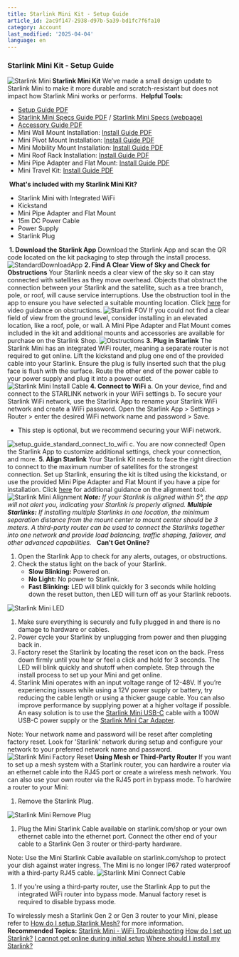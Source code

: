 ```yaml
---
title: Starlink Mini Kit - Setup Guide
article_id: 2ac9f147-2938-d97b-5a39-bd1fc7f6fa10
category: Account
last_modified: '2025-04-04'
language: en
---
```


### Starlink Mini Kit - Setup Guide
![Starlink Mini](https://www.starlink.com/public-files/Starlink_Mini_500x500.png)
**Starlink Mini Kit**
We’ve made a small design update to Starlink Mini to make it more durable and scratch-resistant but does not impact how Starlink Mini works or performs. 
​
**Helpful Tools:**
  * [Setup Guide PDF](https://www.starlink.com/support/article/<https:/www.starlink.com/public-files/installation_guide_mini_kit.pdf>)
  * [Starlink Mini Specs Guide PDF](https://www.starlink.com/support/article/<https:/www.starlink.com/public-files/specification_sheet_mini.pdf>) / [Starlink Mini Specs (webpage)](https://www.starlink.com/support/article/<https:/www.starlink.com/specifications?spec=5>)
  * [Accessory Guide PDF](https://www.starlink.com/support/article/<https:/www.starlink.com/public-files/accessories_guide_mini.pdf>)
  * Mini Wall Mount Installation: [Install Guide PDF](https://www.starlink.com/support/article/<https:/www.starlink.com/public-files/installation_guide_mini_wall_mount.pdf>)
  * Mini Pivot Mount Installation: [Install Guide PDF](https://www.starlink.com/support/article/<https:/www.starlink.com/public-files/installation_guide_mini_pivot_mount.pdf>)
  * Mini Mobility Mount Installation: [Install Guide PDF](https://www.starlink.com/support/article/<https:/www.starlink.com/public-files/installation_guide_mini_mobility_mount.pdf>)
  * Mini Roof Rack Installation: [Install Guide PDF](https://www.starlink.com/support/article/<https:/www.starlink.com/public-files/installation_guide_mini_roof_rack_mount.pdf>)
  * Mini Pipe Adapter and Flat Mount: [Install Guide PDF](https://www.starlink.com/support/article/<https:/www.starlink.com/public-files/installation_guide_mini_pipe_adapter_and_flat_mount.pdf>)
  * Mini Travel Kit: [Install Guide PDF](https://www.starlink.com/support/article/<https:/api.starlink.com/public-files/installation_guide_mini_travel_kit.pdf>)


​
**What's included with my Starlink Mini Kit?**
  * Starlink Mini with Integrated WiFi
  * Kickstand
  * Mini Pipe Adapter and Flat Mount 
  * 15m DC Power Cable
  * Power Supply
  * Starlink Plug


​
**1. Download the Starlink App**
Download the Starlink App and scan the QR code located on the kit packaging to step through the install process.
![StandardDownloadApp](https://www.starlink.com/public-files/setup_guide_standard_download_starlink_app.png)
**2. Find A Clear View of Sky and Check for Obstructions**
Your Starlink needs a clear view of the sky so it can stay connected with satellites as they move overhead. Objects that obstruct the connection between your Starlink and the satellite, such as a tree branch, pole, or roof, will cause service interruptions. Use the obstruction tool in the app to ensure you have selected a suitable mounting location. Click [here](https://www.starlink.com/support/article/<https:/www.starlink.com/videos/2>) for video guidance on obstructions.
![Starlink FOV](https://www.starlink.com/public-files/setup_guide_standard_clear_view_of_the_sky.png)
If you could not find a clear field of view from the ground level, consider installing in an elevated location, like a roof, pole, or wall. A Mini Pipe Adapter and Flat Mount comes included in the kit and additional mounts and accessories are available for purchase on the Starlink Shop.
![Obstructions](https://www.starlink.com/public-files/setup_guide_standard_obstructions.png)
**3. Plug in Starlink**
The Starlink Mini has an integrated WiFi router, meaning a separate router is not required to get online. Lift the kickstand and plug one end of the provided cable into your Starlink. Ensure the plug is fully inserted such that the plug face is flush with the surface.
Route the other end of the power cable to your power supply and plug it into a power outlet. 
![Starlink Mini Install Cable](https://www.starlink.com/public-files/setup_guide_mini_install_cables.png)
**4. Connect to WiFi**
a. On your device, find and connect to the STARLINK network in your WiFi settings
b. To secure your Starlink WiFi network, use the Starlink App to rename your Starlink WiFi network and create a WiFi password. Open the Starlink App > Settings > Router > enter the desired WiFi network name and password > Save.
  * This step is optional, but we recommend securing your WiFi network.


![setup_guide_standard_connect_to_wifi](https://www.starlink.com/public-files/setup_guide_standard_connect_to_wifi.png)
c. You are now connected! Open the Starlink App to customize additional settings, check your connection, and more.
**5. Align Starlink** Your Starlink Kit needs to face the right direction to connect to the maximum number of satellites for the strongest connection. Set up Starlink, ensuring the kit is tilted using the kickstand, or use the provided Mini Pipe Adapter and Flat Mount if you have a pipe for installation. Click [here](https://www.starlink.com/support/article/<https:/www.starlink.com/videos/9>) for additional guidance on the alignment tool. 
![Starlink Mini Alignment](https://www.starlink.com/public-files/setup_guide_mini_alignment.png)
_**Note:** If your Starlink is aligned within 5°, the app will not alert you, indicating your Starlink is properly aligned._
_**Multiple Starlinks:** If installing multiple Starlinks in one location, the minimum separation distance from the mount center to mount center should be 3 meters. A third-party router can be used to connect the Starlinks together into one network and provide load balancing, traffic shaping, failover, and other advanced capabilities._
​
​
**Can't Get Online?**
  1. Open the Starlink App to check for any alerts, outages, or obstructions.
  2. Check the status light on the back of your Starlink.
     * **Slow Blinking:** Powered on.
     * **No Light:** No power to Starlink.
     * **Fast Blinking:** LED will blink quickly for 3 seconds while holding down the reset button, then LED will turn off as your Starlink reboots.


![Starlink Mini LED](https://www.starlink.com/public-files/starlink_mini_led.png)
  1. Make sure everything is securely and fully plugged in and there is no damage to hardware or cables.
  2. Power cycle your Starlink by unplugging from power and then plugging back in.
  3. Factory reset the Starlink by locating the reset icon on the back. Press down firmly until you hear or feel a click and hold for 3 seconds. The LED will blink quickly and shutoff when complete. Step through the install process to set up your Mini and get online. 
  4. Starlink Mini operates with an input voltage range of 12-48V. If you’re experiencing issues while using a 12V power supply or battery, try reducing the cable length or using a thicker gauge cable. You can also improve performance by supplying power at a higher voltage if possible. An easy solution is to use the [Starlink Mini USB-C](https://www.starlink.com/support/article/<https:/www.starlink.com/sg/support/article/7c9fb509-e3c4-c6af-b2f5-ef95e645c046>) cable with a 100W USB-C power supply or the [Starlink Mini Car Adapter](https://www.starlink.com/support/article/<https:/www.starlink.com/sg/support/article/8a0d11cd-ff87-83a0-5a42-fca892b14cff>).


Note: Your network name and password will be reset after completing factory reset. Look for 'Starlink' network during setup and configure your network to your preferred network name and password.
![Starlink Mini Factory Reset](https://www.starlink.com/public-files/starlink_mini_factory_reset.png)
**Using Mesh or Third-Party Router**
If you want to set up a mesh system with a Starlink router, you can hardwire a router via an ethernet cable into the RJ45 port or create a wireless mesh network. You can also use your own router via the RJ45 port in bypass mode. 
To hardwire a router to your Mini:
  1. Remove the Starlink Plug.


![Starlink Mini Remove Plug](https://www.starlink.com/public-files/starlink_mini_remove_plug.png)
  1. Plug the Mini Starlink Cable available on starlink.com/shop or your own ethernet cable into the ethernet port. Connect the other end of your cable to a Starlink Gen 3 router or third-party hardware.


Note: Use the Mini Starlink Cable available on starlink.com/shop to protect your dish against water ingress. The Mini is no longer IP67 rated waterproof with a third-party RJ45 cable.
![Starlink Mini Connect Cable](https://www.starlink.com/public-files/setup_guide_mini_connect_cable.png)
  1. If you're using a third-party router, use the Starlink App to put the integrated WiFi router into bypass mode. Manual factory reset is required to disable bypass mode.


To wirelessly mesh a Starlink Gen 2 or Gen 3 router to your Mini, please refer to [How do I setup Starlink Mesh?](https://www.starlink.com/support/article/<https:/support.starlink.com/?topic=e729e467-6572-99c0-1035-cdd61b2e2cb7>) for more information.
​
**Recommended Topics:**
[Starlink Mini - WiFi Troubleshooting](https://www.starlink.com/support/article/<https:/support.starlink.com/?topic=acb3bee4-53d9-2f4f-ca45-c21db163543c>)
[How do I set up Starlink?](https://www.starlink.com/support/article/<https:/support.starlink.com/?topic=cd99e833-2adc-1cb2-01c3-7f1fbefa3784>)
[I cannot get online during initial setup](https://www.starlink.com/support/article/<https:/support.starlink.com/?topic=69fb2aa3-d326-4387-5708-178327d9825e>)
[Where should I install my Starlink?](https://www.starlink.com/support/article/<https:/support.starlink.com/?topic=5aec169f-4cbb-72a1-60eb-14a49cbd2858>)